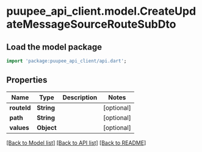 # puupee_api_client.model.CreateUpdateMessageSourceRouteSubDto

## Load the model package
```dart
import 'package:puupee_api_client/api.dart';
```

## Properties
Name | Type | Description | Notes
------------ | ------------- | ------------- | -------------
**routeId** | **String** |  | [optional] 
**path** | **String** |  | [optional] 
**values** | **Object** |  | [optional] 

[[Back to Model list]](../README.md#documentation-for-models) [[Back to API list]](../README.md#documentation-for-api-endpoints) [[Back to README]](../README.md)


